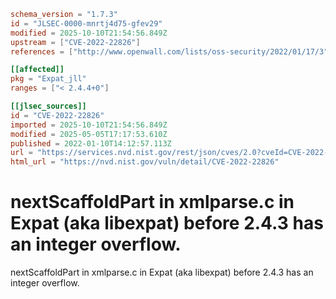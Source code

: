 ```toml
schema_version = "1.7.3"
id = "JLSEC-0000-mnrtj4d75-gfev29"
modified = 2025-10-10T21:54:56.849Z
upstream = ["CVE-2022-22826"]
references = ["http://www.openwall.com/lists/oss-security/2022/01/17/3", "https://cert-portal.siemens.com/productcert/pdf/ssa-484086.pdf", "https://github.com/libexpat/libexpat/pull/539", "https://security.gentoo.org/glsa/202209-24", "https://www.debian.org/security/2022/dsa-5073", "https://www.tenable.com/security/tns-2022-05", "http://www.openwall.com/lists/oss-security/2022/01/17/3", "https://cert-portal.siemens.com/productcert/pdf/ssa-484086.pdf", "https://github.com/libexpat/libexpat/pull/539", "https://security.gentoo.org/glsa/202209-24", "https://www.debian.org/security/2022/dsa-5073", "https://www.tenable.com/security/tns-2022-05"]

[[affected]]
pkg = "Expat_jll"
ranges = ["< 2.4.4+0"]

[[jlsec_sources]]
id = "CVE-2022-22826"
imported = 2025-10-10T21:54:56.849Z
modified = 2025-05-05T17:17:53.610Z
published = 2022-01-10T14:12:57.113Z
url = "https://services.nvd.nist.gov/rest/json/cves/2.0?cveId=CVE-2022-22826"
html_url = "https://nvd.nist.gov/vuln/detail/CVE-2022-22826"
```

# nextScaffoldPart in xmlparse.c in Expat (aka libexpat) before 2.4.3 has an integer overflow.

nextScaffoldPart in xmlparse.c in Expat (aka libexpat) before 2.4.3 has an integer overflow.

